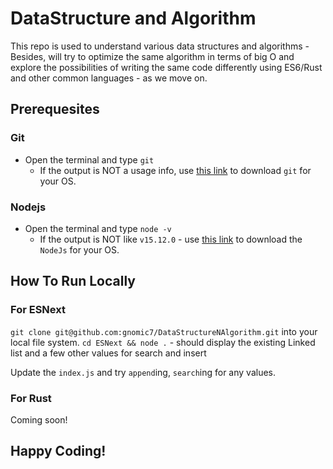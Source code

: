 # DataStructure and Algorithm

This repo is used to understand various data structures and algorithms - Besides, will try to optimize the same algorithm in terms of big O and explore the possibilities of writing the same code differently using ES6/Rust and other common languages - as we move on.

## Prerequesites

### Git

- Open the terminal and type `git`
  - If the output is NOT a usage info, use [this link](https://git-scm.com/downloads) to download `git` for your OS.

### Nodejs

- Open the terminal and type `node -v`
  - If the output is NOT like `v15.12.0` - use [this link](https://nodejs.org/en/download/) to download the `NodeJs` for your OS.

## How To Run Locally

### For ESNext

`git clone git@github.com:gnomic7/DataStructureNAlgorithm.git` into your local file system.
`cd ESNext && node .` - should display the existing Linked list and a few other values for search and insert

Update the `index.js` and try `append`ing, `search`ing for any values.

### For Rust

Coming soon!

## Happy Coding!
